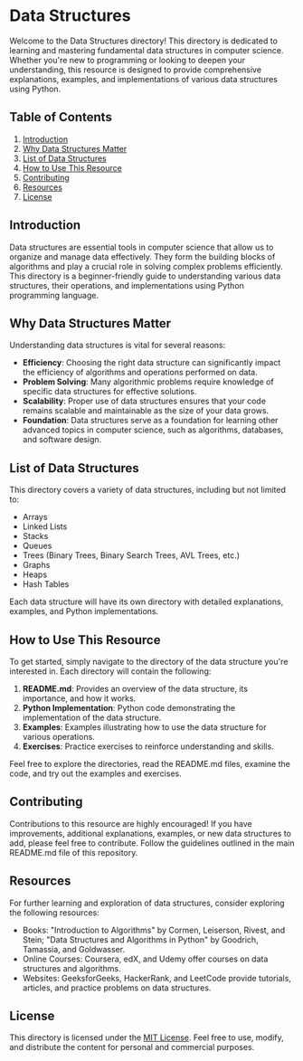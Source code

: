 # Data Structures

Welcome to the Data Structures directory! This directory is dedicated to learning and mastering fundamental data structures in computer science. Whether you're new to programming or looking to deepen your understanding, this resource is designed to provide comprehensive explanations, examples, and implementations of various data structures using Python.

## Table of Contents

1. [Introduction](#introduction)
2. [Why Data Structures Matter](#why-data-structures-matter)
3. [List of Data Structures](#list-of-data-structures)
4. [How to Use This Resource](#how-to-use-this-resource)
5. [Contributing](#contributing)
6. [Resources](#resources)
7. [License](#license)

## Introduction

Data structures are essential tools in computer science that allow us to organize and manage data effectively. They form the building blocks of algorithms and play a crucial role in solving complex problems efficiently. This directory is a beginner-friendly guide to understanding various data structures, their operations, and implementations using Python programming language.

## Why Data Structures Matter

Understanding data structures is vital for several reasons:

- **Efficiency**: Choosing the right data structure can significantly impact the efficiency of algorithms and operations performed on data.
- **Problem Solving**: Many algorithmic problems require knowledge of specific data structures for effective solutions.
- **Scalability**: Proper use of data structures ensures that your code remains scalable and maintainable as the size of your data grows.
- **Foundation**: Data structures serve as a foundation for learning other advanced topics in computer science, such as algorithms, databases, and software design.

## List of Data Structures

This directory covers a variety of data structures, including but not limited to:

- Arrays
- Linked Lists
- Stacks
- Queues
- Trees (Binary Trees, Binary Search Trees, AVL Trees, etc.)
- Graphs
- Heaps
- Hash Tables

Each data structure will have its own directory with detailed explanations, examples, and Python implementations.

## How to Use This Resource

To get started, simply navigate to the directory of the data structure you're interested in. Each directory will contain the following:

1. **README.md**: Provides an overview of the data structure, its importance, and how it works.
2. **Python Implementation**: Python code demonstrating the implementation of the data structure.
3. **Examples**: Examples illustrating how to use the data structure for various operations.
4. **Exercises**: Practice exercises to reinforce understanding and skills.

Feel free to explore the directories, read the README.md files, examine the code, and try out the examples and exercises.

## Contributing

Contributions to this resource are highly encouraged! If you have improvements, additional explanations, examples, or new data structures to add, please feel free to contribute. Follow the guidelines outlined in the main README.md file of this repository.

## Resources

For further learning and exploration of data structures, consider exploring the following resources:

- Books: "Introduction to Algorithms" by Cormen, Leiserson, Rivest, and Stein; "Data Structures and Algorithms in Python" by Goodrich, Tamassia, and Goldwasser.
- Online Courses: Coursera, edX, and Udemy offer courses on data structures and algorithms.
- Websites: GeeksforGeeks, HackerRank, and LeetCode provide tutorials, articles, and practice problems on data structures.

## License

This directory is licensed under the [MIT License](LICENSE). Feel free to use, modify, and distribute the content for personal and commercial purposes.
